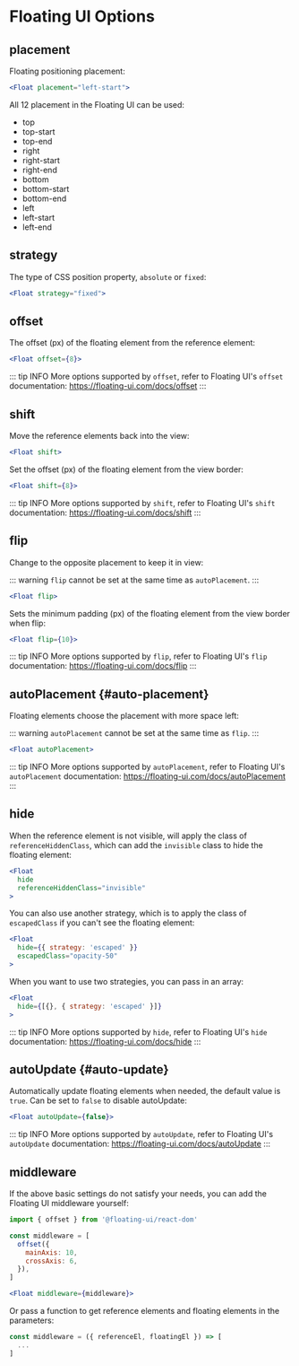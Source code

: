 # Floating UI Options

## placement

Floating positioning placement:

```jsx
<Float placement="left-start">
```

All 12 placement in the Floating UI can be used:

* top
* top-start
* top-end
* right
* right-start
* right-end
* bottom
* bottom-start
* bottom-end
* left
* left-start
* left-end

## strategy

The type of CSS position property, `absolute` or `fixed`:

```jsx
<Float strategy="fixed">
```

## offset

The offset (px) of the floating element from the reference element:

```jsx
<Float offset={8}>
```

::: tip INFO
More options supported by `offset`, refer to Floating UI's `offset` documentation: https://floating-ui.com/docs/offset
:::

## shift

Move the reference elements back into the view:

```jsx
<Float shift>
```

Set the offset (px) of the floating element from the view border:

```jsx
<Float shift={8}>
```

::: tip INFO
More options supported by `shift`, refer to Floating UI's `shift` documentation: https://floating-ui.com/docs/shift
:::

## flip

Change to the opposite placement to keep it in view:

::: warning
`flip` cannot be set at the same time as `autoPlacement`.
:::

```jsx
<Float flip>
```

Sets the minimum padding (px) of the floating element from the view border when flip:

```jsx
<Float flip={10}>
```

::: tip INFO
More options supported by `flip`, refer to Floating UI's `flip` documentation: https://floating-ui.com/docs/flip
:::

## autoPlacement {#auto-placement}

Floating elements choose the placement with more space left:

::: warning
`autoPlacement` cannot be set at the same time as `flip`.
:::

```jsx
<Float autoPlacement>
```

::: tip INFO
More options supported by `autoPlacement`, refer to Floating UI's `autoPlacement` documentation: https://floating-ui.com/docs/autoPlacement
:::

## hide <Badge type="tip" text="v0.13+" />

When the reference element is not visible, will apply the class of `referenceHiddenClass`, which can add the `invisible` class to hide the floating element:

```jsx
<Float
  hide
  referenceHiddenClass="invisible"
>
```

You can also use another strategy, which is to apply the class of `escapedClass` if you can't see the floating element:

```jsx
<Float
  hide={{ strategy: 'escaped' }}
  escapedClass="opacity-50"
>
```

When you want to use two strategies, you can pass in an array:

```jsx
<Float
  hide={[{}, { strategy: 'escaped' }]}
>
```

::: tip INFO
More options supported by `hide`, refer to Floating UI's `hide` documentation: https://floating-ui.com/docs/hide
:::

## autoUpdate {#auto-update}

Automatically update floating elements when needed, the default value is `true`. Can be set to `false` to disable autoUpdate:

```jsx
<Float autoUpdate={false}>
```

::: tip INFO
More options supported by `autoUpdate`, refer to Floating UI's `autoUpdate` documentation: https://floating-ui.com/docs/autoUpdate
:::

## middleware

If the above basic settings do not satisfy your needs, you can add the Floating UI middleware yourself:

```jsx
import { offset } from '@floating-ui/react-dom'

const middleware = [
  offset({
    mainAxis: 10,
    crossAxis: 6,
  }),
]

<Float middleware={middleware}>
```

Or pass a function to get reference elements and floating elements in the parameters:

```js
const middleware = ({ referenceEl, floatingEl }) => [
  ...
]
```
